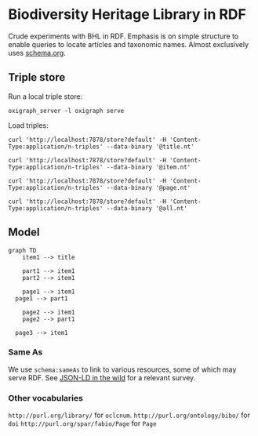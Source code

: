 # Biodiversity Heritage Library in RDF

Crude experiments with BHL in RDF. Emphasis is on simple structure to enable queries to locate articles and taxonomic names. Almost exclusively uses [schema.org](http://schema.org).


## Triple store

Run a local triple store:

```
oxigraph_server -l oxigraph serve
```

Load triples:

```
curl 'http://localhost:7878/store?default' -H 'Content-Type:application/n-triples' --data-binary '@title.nt'

curl 'http://localhost:7878/store?default' -H 'Content-Type:application/n-triples' --data-binary '@item.nt'

curl 'http://localhost:7878/store?default' -H 'Content-Type:application/n-triples' --data-binary '@page.nt'

curl 'http://localhost:7878/store?default' -H 'Content-Type:application/n-triples' --data-binary '@all.nt'
```

## Model

```mermaid
graph TD
	item1 --> title

	part1 --> item1
	part2 --> item1
 
	page1 --> item1
  page1 --> part1

	page2 --> item1
	page2 --> part1

  page3 --> item1
```

### Same As

We use `schema:sameAs` to link to various resources, some of which may serve RDF. See [JSON-LD in the wild](https://github.com/rdmpage/wild-json-ld) for a relevant survey.


### Other vocabularies

`http://purl.org/library/` for `oclcnum`.
`http://purl.org/ontology/bibo/` for `doi`
`http://purl.org/spar/fabio/Page` for `Page`




